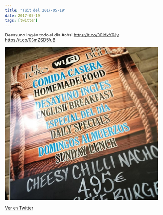 ```yaml
---
title: "Tuit del 2017-05-19"
date: 2017-05-19
tags: [twitter]
---
```


Desayuno inglés todo el día #ohsi https://t.co/0l1idkY9Jy https://t.co/03mZSD5fuB

![Imagen](/assets/images/865548218448216065-DAMLhDQVYAIYgUZ.jpg)

[Ver en Twitter](https://twitter.com/i/web/status/865548218448216065)
